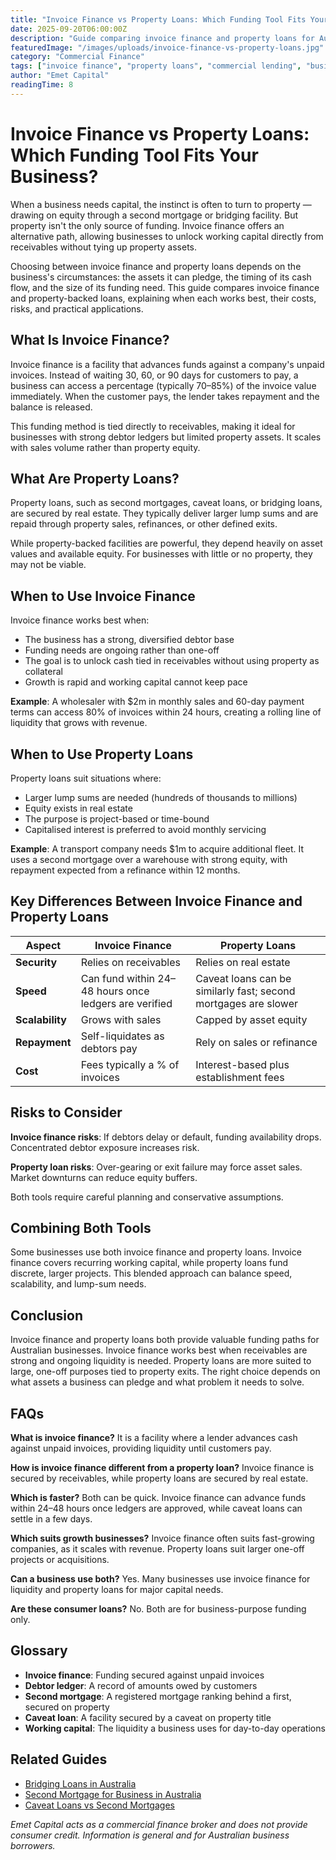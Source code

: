 ```yaml
---
title: "Invoice Finance vs Property Loans: Which Funding Tool Fits Your Business?"
date: 2025-09-20T06:00:00Z
description: "Guide comparing invoice finance and property loans for Australian businesses: how they work, when to use them, costs, risks, and use cases."
featuredImage: "/images/uploads/invoice-finance-vs-property-loans.jpg"
category: "Commercial Finance"
tags: ["invoice finance", "property loans", "commercial lending", "business finance"]
author: "Emet Capital"
readingTime: 8
---
```


# Invoice Finance vs Property Loans: Which Funding Tool Fits Your Business?

When a business needs capital, the instinct is often to turn to property — drawing on equity through a second mortgage or bridging facility. But property isn't the only source of funding. Invoice finance offers an alternative path, allowing businesses to unlock working capital directly from receivables without tying up property assets.

Choosing between invoice finance and property loans depends on the business's circumstances: the assets it can pledge, the timing of its cash flow, and the size of its funding need. This guide compares invoice finance and property-backed loans, explaining when each works best, their costs, risks, and practical applications.

## What Is Invoice Finance?

Invoice finance is a facility that advances funds against a company's unpaid invoices. Instead of waiting 30, 60, or 90 days for customers to pay, a business can access a percentage (typically 70–85%) of the invoice value immediately. When the customer pays, the lender takes repayment and the balance is released.

This funding method is tied directly to receivables, making it ideal for businesses with strong debtor ledgers but limited property assets. It scales with sales volume rather than property equity.

## What Are Property Loans?

Property loans, such as second mortgages, caveat loans, or bridging loans, are secured by real estate. They typically deliver larger lump sums and are repaid through property sales, refinances, or other defined exits.

While property-backed facilities are powerful, they depend heavily on asset values and available equity. For businesses with little or no property, they may not be viable.

## When to Use Invoice Finance

Invoice finance works best when:

- The business has a strong, diversified debtor base
- Funding needs are ongoing rather than one-off
- The goal is to unlock cash tied in receivables without using property as collateral
- Growth is rapid and working capital cannot keep pace

**Example**: A wholesaler with $2m in monthly sales and 60-day payment terms can access 80% of invoices within 24 hours, creating a rolling line of liquidity that grows with revenue.

## When to Use Property Loans

Property loans suit situations where:

- Larger lump sums are needed (hundreds of thousands to millions)
- Equity exists in real estate
- The purpose is project-based or time-bound
- Capitalised interest is preferred to avoid monthly servicing

**Example**: A transport company needs $1m to acquire additional fleet. It uses a second mortgage over a warehouse with strong equity, with repayment expected from a refinance within 12 months.

## Key Differences Between Invoice Finance and Property Loans

| **Aspect** | **Invoice Finance** | **Property Loans** |
|------------|-------------------|-------------------|
| **Security** | Relies on receivables | Relies on real estate |
| **Speed** | Can fund within 24–48 hours once ledgers are verified | Caveat loans can be similarly fast; second mortgages are slower |
| **Scalability** | Grows with sales | Capped by asset equity |
| **Repayment** | Self-liquidates as debtors pay | Rely on sales or refinance |
| **Cost** | Fees typically a % of invoices | Interest-based plus establishment fees |

## Risks to Consider

**Invoice finance risks**: If debtors delay or default, funding availability drops. Concentrated debtor exposure increases risk.

**Property loan risks**: Over-gearing or exit failure may force asset sales. Market downturns can reduce equity buffers.

Both tools require careful planning and conservative assumptions.

## Combining Both Tools

Some businesses use both invoice finance and property loans. Invoice finance covers recurring working capital, while property loans fund discrete, larger projects. This blended approach can balance speed, scalability, and lump-sum needs.

## Conclusion

Invoice finance and property loans both provide valuable funding paths for Australian businesses. Invoice finance works best when receivables are strong and ongoing liquidity is needed. Property loans are more suited to large, one-off purposes tied to property exits. The right choice depends on what assets a business can pledge and what problem it needs to solve.

## FAQs

**What is invoice finance?**
It is a facility where a lender advances cash against unpaid invoices, providing liquidity until customers pay.

**How is invoice finance different from a property loan?**
Invoice finance is secured by receivables, while property loans are secured by real estate.

**Which is faster?**
Both can be quick. Invoice finance can advance funds within 24–48 hours once ledgers are approved, while caveat loans can settle in a few days.

**Which suits growth businesses?**
Invoice finance often suits fast-growing companies, as it scales with revenue. Property loans suit larger one-off projects or acquisitions.

**Can a business use both?**
Yes. Many businesses use invoice finance for liquidity and property loans for major capital needs.

**Are these consumer loans?**
No. Both are for business-purpose funding only.

## Glossary

- **Invoice finance**: Funding secured against unpaid invoices
- **Debtor ledger**: A record of amounts owed by customers
- **Second mortgage**: A registered mortgage ranking behind a first, secured on property
- **Caveat loan**: A facility secured by a caveat on property title
- **Working capital**: The liquidity a business uses for day-to-day operations

## Related Guides

- [Bridging Loans in Australia](/resources/guides/bridging-loans-australia)
- [Second Mortgage for Business in Australia](/resources/guides/second-mortgage-for-business-australia)
- [Caveat Loans vs Second Mortgages](/resources/guides/caveat-loans-vs-second-mortgages)

*Emet Capital acts as a commercial finance broker and does not provide consumer credit. Information is general and for Australian business borrowers.*